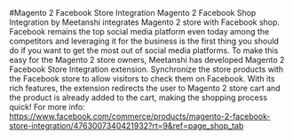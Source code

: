 #Magento 2 Facebook Store Integration
Magento 2 Facebook Shop Integration by Meetanshi integrates Magento 2 store with Facebook shop.
Facebook remains the top social media platform even today among the competitors and leveraging it for the business is the first thing you should do if you want to get the most out of social media platforms. To make this easy for the Magento 2 store owners, Meetanshi has developed Magento 2 Facebook Store Integration extension.
Synchronize the store products with the Facebook store to allow visitors to check them on Facebook. With its rich features, the extension redirects the user to Magento 2 store cart and the product is already added to the cart, making the shopping process quick!
For more info: https://www.facebook.com/commerce/products/magento-2-facebook-store-integration/4763007340421932?rt=9&ref=page_shop_tab
